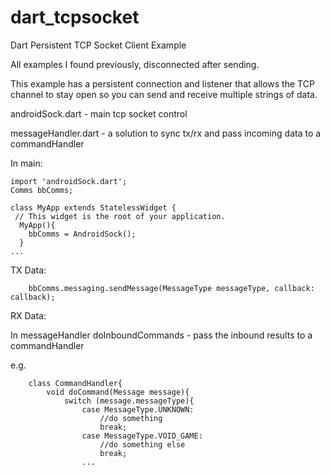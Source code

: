 # dart_tcpsocket
Dart Persistent TCP Socket Client Example 

All examples I found previously, disconnected after sending.

This example has a persistent connection and listener that allows the TCP channel to stay open so you can send and receive multiple strings of data.


androidSock.dart - main tcp socket control

messageHandler.dart - a solution to sync tx/rx and pass incoming data to a commandHandler


In main:

    import 'androidSock.dart';
    Comms bbComms; 

    class MyApp extends StatelessWidget {
     // This widget is the root of your application.
      MyApp(){
        bbComms = AndroidSock();
      }
    ...


TX Data:
        
        bbComms.messaging.sendMessage(MessageType messageType, callback: callback);


RX Data:

In messageHandler doInboundCommands - pass the inbound results to a commandHandler 

e.g.

        class CommandHandler{
            void doCommand(Message message){
                switch (message.messageType){
                    case MessageType.UNKNOWN:
                        //do something
                        break;
                    case MessageType.VOID_GAME:
                        //do something else
                        break;
                    ...

